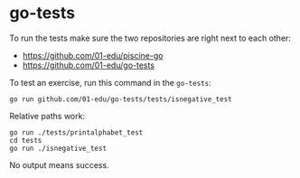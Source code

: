 # go-tests

To run the tests make sure the two repositories are right next to each other:

- https://github.com/01-edu/piscine-go
- https://github.com/01-edu/go-tests

To test an exercise, run this command in the `go-tests`:

```
go run github.com/01-edu/go-tests/tests/isnegative_test
```

Relative paths work:

```
go run ./tests/printalphabet_test
cd tests
go run ./isnegative_test
```

No output means success.
